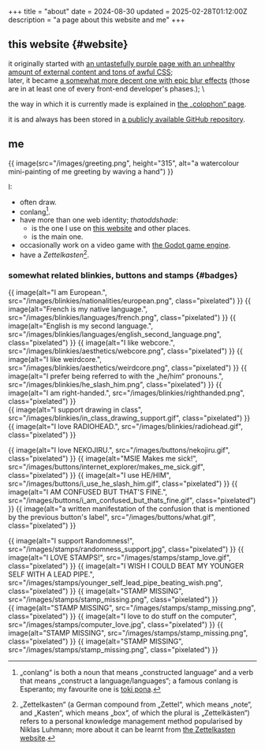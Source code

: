 +++
title = "about"
date = 2024-08-30
updated = 2025-02-28T01:12:00Z
description = "a page about this website and me"
+++

## this website {#website}

it originally started with [an untastefully purple page with an unhealthy amount of external content and tons of awful CSS](https://web.archive.org/web/20230110095501/https://thatoddshade.github.io/); \
later, it became [a somewhat more decent one with epic blur effects](https://web.archive.org/web/20230326153840/https://thatoddshade.github.io/en/) (those are in at least one of every front-end developer's phases.); \

the way in which it is currently made is explained in [the „colophon“ page](/colophon).

it is and always has been stored in [a publicly available GitHub repository](https://github.com/thatoddshade/thatoddshade.github.io).

## me

<picture class="floating-on-line-end">
<source srcset="/images/greeting.avif" type="image/avif" />
{{ image(src="/images/greeting.png", height="315", alt="a watercolour mini-painting of me greeting by waving a hand") }}
</picture>

I:
- often draw.
- conlang[^conlang].
- have more than one web identity; *thatoddshade*:
    - is the one I use on [this website](#website) and other places.
    - is the main one.
- occasionally work on a video game with [the Godot game engine](https://godotengine.org).
- have a <i lang="de">Zettelkasten</i>[^zettelkasten].

[^conlang]: „conlang“ is both a noun that means „constructed language“ and a verb that means „construct a language/languages“; a famous conlang is Esperanto; my favourite one is [toki pona](https://tokipona.org).

[^zettelkasten]: „Zettelkasten“ (a German compound from „Zettel“, which means „note“, and „Kasten“, which means „box“, of which the plural is „Zettelkästen“) refers to a personal knowledge management method popularised by Niklas Luhmann; more about it can be learnt from [the Zettelkasten website](https://zettelkasten.de).

### somewhat related blinkies, buttons and stamps {#badges}

{{ image(alt="I am European.", src="/images/blinkies/nationalities/european.png", class="pixelated") }}
{{ image(alt="French is my native language.", src="/images/blinkies/languages/french.png", class="pixelated") }}
{{ image(alt="English is my second language.", src="/images/blinkies/languages/english_second_language.png", class="pixelated") }}
{{ image(alt="I like webcore.", src="/images/blinkies/aesthetics/webcore.png", class="pixelated") }}
{{ image(alt="I like weirdcore.", src="/images/blinkies/aesthetics/weirdcore.png", class="pixelated") }}
{{ image(alt="I prefer being referred to with the „he/him“ pronouns.", src="/images/blinkies/he_slash_him.png", class="pixelated") }}
{{ image(alt="I am right-handed.", src="/images/blinkies/righthanded.png", class="pixelated") }} \
{{ image(alt="I support drawing in class", src="/images/blinkies/in_class_drawing_support.gif", class="pixelated") }}
{{ image(alt="I love RADIOHEAD.", src="/images/blinkies/radiohead.gif", class="pixelated") }}

{{ image(alt="I love NEKOJIRU.", src="/images/buttons/nekojiru.gif", class="pixelated") }}
{{ image(alt="MSIE Makes me sick!", src="/images/buttons/internet_explorer/makes_me_sick.gif", class="pixelated") }}
{{ image(alt="I use HE/HIM", src="/images/buttons/i_use_he_slash_him.gif", class="pixelated") }}
{{ image(alt="I AM CONFUSED BUT THAT'S FINE.", src="/images/buttons/i_am_confused_but_thats_fine.gif", class="pixelated") }}
{{ image(alt="a written manifestation of the confusion that is mentioned by the previous button's label", src="/images/buttons/what.gif", class="pixelated") }}

{{ image(alt="I support Randomness!", src="/images/stamps/randomness_support.jpg", class="pixelated") }}
{{ image(alt="I LOVE STAMPS!", src="/images/stamps/stamp_love.gif", class="pixelated") }}
{{ image(alt="I WISH I COULD BEAT MY YOUNGER SELF WITH A LEAD PIPE.", src="/images/stamps/younger_self_lead_pipe_beating_wish.png", class="pixelated") }}
{{ image(alt="STAMP MISSING", src="/images/stamps/stamp_missing.png", class="pixelated") }} \
{{ image(alt="STAMP MISSING", src="/images/stamps/stamp_missing.png", class="pixelated") }}
{{ image(alt="I love to do stuff on the computer", src="/images/stamps/computer_love.jpg", class="pixelated") }}
{{ image(alt="STAMP MISSING", src="/images/stamps/stamp_missing.png", class="pixelated") }}
{{ image(alt="STAMP MISSING", src="/images/stamps/stamp_missing.png", class="pixelated") }}
